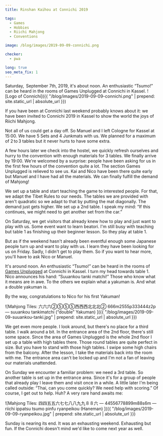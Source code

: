 ```yaml
---
title: Rinshan Kaihou at Connichi 2019

tags:
  - Games
  - Hobbies
  - Riichi Mahjong
  - Conventions

image: /blog/images/2019-09-09-connichi.png

checker:
  - pwa

long: true
seo_meta_fix: 1
---
```

Saturday,  September 7th, 2019, it's about noon.
An enthusiastic “Tsumo!” can be heard in the rooms of Games Unplugged at Connichi in Kassel.
![Logo of Connichi]({{ "/blog/images/2019-09-09-connichi.png" | prepend: site.static_url | absolute_url }})

If you have been at Connichi last weekend probably knows about it: we have been invited to Connichi 2019 in Kassel to show the world the joys of Riichi Mahjong.

Not all of us could get a day off.
So Manuel and I left Cologne for Kassel at 15:00.
We have 5 Sets and 4 Junkmats with us.
We planned for a maximum of 2 to 3 tables but it never hurts to have some extra.

A few hours later we check into the hostel, we quickly refresh ourselves and hurry to the convention with enough materials for 3 tables.
We finally arrive by 19:00.
We're welcomed by a surprise: people have been asking for us in the first few hours of the convention quite a lot.
The section Games Unplugged is relieved to see us.
Kai and Nico have been there quite early but Manuel and I have had all the materials.
We can finally fulfill the demand of Mahjong!

We set up a table and start teaching the game to interested people.
For that, we adapt the Tibet Rules to our needs.
The tables we are provided with aren't quadratic so we adapt to that by putting the mat diagonally.
The demand just gets higher.
We set up a 2nd table.
I speak my mind: “If this continues, we might need to get another set from the car.”

On Saturday, we get visitors that already knew how to play and just want to play with us.
Some event want to learn beatori.
I'm still busy with teaching but table 1 as finishing up their beginner lesson.
So they play at table 1.

But as if the weekend hasn't already been eventful enough some Japanese people turn up and want to play with us.
I learn they have been looking for us on Friday.
Sadly, I didn't get to play them.
So if you want to hear more, you'll have to ask Nico or Manuel.

It's around noon.
An enthusiastic “Tsumo!” can be heard in the rooms of [Games Unplugged](https://www.connichi.de/programm/games-unplugged/) at Connichi in Kassel.
I turn my head towards table 1.
Nico announces his hand: “Suuankou tanki matchi!”
Those who know what it means are in awe.
To the others we explain what a yakuman is. And what a double yakuman is.

By the way, congratulations to Nico for his first Yakuman!

![Mahjong Tiles: 六六六➁➄➄➄西西西北北北➁ 666m2555p333444z2p — suuankou tankimatchi (“double” Yakuman) ]({{ "/blog/images/2019-09-09-suuankou-tanki.jpg" | prepend: site.static_url | absolute_url }})

We get even more people.
I look around, but there's no place for a third table.
I walk around a bit.
In the entrance area of the 2nd floor, there's still some space.
Since the area of Games Unplugged is the whole 2nd floor I set up a table with high tables there.
Those round tables are quite perfect in size.
But you have to stand with those high tables.
I swipe some high chairs from the balcony.
After the lesson, I take the materials back into the room with me.
The entrance area can't be locked up and I'm not a fan of leaving our materials unattended.

On Sunday we encounter a familiar problem: we need a 3rd table.
So another table is set up in the entrance area.
Since it's for a group of people that already play I leave them and visit once in a while.
A little later I'm being called outside: “Thai, can you come quickly? We need help with scoring.”
Of course, I get out to help. Huh? A very rare hand awaits me:

![Mahjong Tiles: 四四五五六七七八八九九８８六 — 44556778899m88s6m — riichi ippatsu tsumo pinfu ryanpeikou (Haneman) ]({{ "/blog/images/2019-09-09-ryanpeikou.jpg" | prepend: site.static_url | absolute_url }})

Sunday is nearing its end.
It was an exhausting weekend.
Exhausting but fun.
If the Connichi doesn't mind we'd like to come next year as well.
